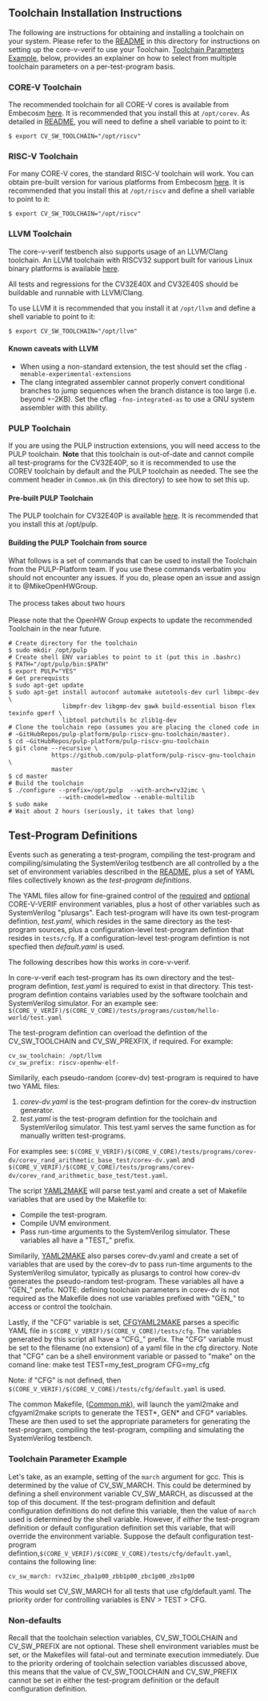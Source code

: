 ## Toolchain Installation Instructions

The following are instructions for obtaining and installing a toolchain on your system.
Please refer to the [README](./README.md) in this directory for instructions on setting up the core-v-verif to use your Toolchain.
[Toolchain Parameters Example](#toolchain-parameters-example), below, provides an explainer on how to select from multiple toolchain parameters on a per-test-program basis.

### CORE-V Toolchain
The recommended toolchain for all CORE-V cores is available from Embecosm
[here](https://embecosm.com/downloads/tool-chain-downloads/#core-v-top-of-tree-compilers).
It is recommended that you install this at `/opt/corev`.
As detailed in [README](./README.md#required-corev-environment-variables), you will need to define a shell variable to point to it:
```
$ export CV_SW_TOOLCHAIN="/opt/riscv"
```

### RISC-V Toolchain
For many CORE-V cores, the standard RISC-V toolchain will work. You can obtain pre-built version for various platforms from Embecosm
[here](https://embecosm.com/downloads/tool-chain-downloads/#risc-v-embedded-top-of-tree-compilers).
It is recommended that you install this at `/opt/riscv` and define a shell variable to point to it:
```
$ export CV_SW_TOOLCHAIN="/opt/riscv"
```

### LLVM Toolchain
The core-v-verif testbench also supports usage of an LLVM/Clang toolchain.
An LLVM toolchain with RISCV32 support built for various Linux binary platforms is available [here](https://embecosm.com/downloads/tool-chain-downloads/#risc-v-embedded-stable-release-compilers).

All tests and regressions for the CV32E40X and CV32E40S should be buildable and runnable with LLVM/Clang.

To use LLVM it is recommended that you install it at `/opt/llvm` and define a shell variable to point to it:
```
$ export CV_SW_TOOLCHAIN="/opt/llvm"
```

#### Known caveats with LLVM
* When using a non-standard extension, the test should set the cflag `-menable-experimental-extensions`
* The clang integrated assembler cannot properly convert conditional branches to jump sequences when the branch distance is too large
(i.e. beyond +-2KB).  Set the cflag `-fno-integrated-as` to use a GNU system assembler with this ability.

### PULP Toolchain
If you are using the PULP instruction extensions, you will need access to the PULP toolchain.  **Note** that this toolchain is
out-of-date and cannot compile all test-programs for the CV32E40P, so it is recommended to use the COREV toolchain by
default and the PULP toolchain as needed.  The see the comment header in `Common.mk` (in this directory) to
see how to set this up.

#### Pre-built PULP Toolchain
The PULP toolchain for CV32E40P is available [here](https://embecosm.com/downloads/tool-chain-downloads/#pulp-top-of-tree-compilers).
It is recommended that you install this at /opt/pulp.

#### Building the PULP Toolchain from source
What follows is a set of commands that can be used to install the Toolchain from the PULP-Platform team.
If you use these commands verbatim you should not encounter any issues.  If you do, please open an issue and assign it to @MikeOpenHWGroup.
<br><br>
The process takes about two hours
<br><br>
Please note that the OpenHW Group expects to update the recommended Toolchain in the near future.
```
# Create directory for the toolchain
$ sudo mkdir /opt/pulp
# Create shell ENV variables to point to it (put this in .bashrc)
$ PATH="/opt/pulp/bin:$PATH"
$ export PULP="YES"
# Get prerequists
$ sudo apt-get update
$ sudo apt-get install autoconf automake autotools-dev curl libmpc-dev \
               libmpfr-dev libgmp-dev gawk build-essential bison flex texinfo gperf \
               libtool patchutils bc zlib1g-dev
# Clone the toolchain repo (assumes you are placing the cloned code in
# ~GitHubRepos/pulp-platform/pulp-riscv-gnu-toolchain/master).
$ cd ~GitHubRepos/pulp-platform/pulp-riscv-gnu-toolchain
$ git clone --recursive \
            https://github.com/pulp-platform/pulp-riscv-gnu-toolchain \
            master
$ cd master
# Build the toolchain
$ ./configure --prefix=/opt/pulp  --with-arch=rv32imc \
              --with-cmodel=medlow --enable-multilib
$ sudo make
# Wait about 2 hours (seriously, it takes that long)
```

## Test-Program Definitions

Events such as generating a test-program, compiling the test-program
and compiling/simulating the SystemVerilog testbench are all controlled by
a the set of environment variables described in the [README](./README.md), plus
a set of YAML files collectively known as the _test-program definitions_.

The YAML files allow for fine-grained control of the
[required](./README.md#required-corev-environment-variables) and
[optional](./README.md#optional-corev-environment-variables) CORE-V-VERIF environment variables,
plus a host of other variables such as SystemVerilog "plusargs".
Each test-program will have its own test-program defintion, _test.yaml_,
which resides in the same directory as the test-program sources,
plus a configuration-level test-program defintion that resides in `tests/cfg`.
If a configuration-level test-program defintion is not specfied then _default.yaml_ is used.

The following describes how this works in core-v-verif.

In core-v-verif each test-program has its own directory and the test-program defintion, _test.yaml_ is required to exist in that directory.
This test-program defintion contains variables used by the software toolchain and SystemVerilog simulator.
For an example see:
`$(CORE_V_VERIF)/$(CORE_V_CORE)/tests/programs/custom/hello-world/test.yaml`


The test-program defintion can overload the defintion of the CV_SW_TOOLCHAIN and CV_SW_PREXFIX, if required.
For example:
```
cv_sw_toolchain: /opt/llvm
cv_sw_prefix: riscv-openhw-elf-
```

Similarily, each pseudo-random (corev-dv) test-program is required to have two YAML files:
1. _corev-dv.yaml_ is the test-program defintion for the corev-dv instruction generator.
2. _test.yaml_ is the test-program defintion for the toolchain and SystemVerilog simulator. This test.yaml serves the same function as for manually written test-programs.

For examples see:
`$(CORE_V_VERIF)/$(CORE_V_CORE)/tests/programs/corev-dv/corev_rand_arithmetic_base_test/corev-dv.yaml` and 
`$(CORE_V_VERIF)/$(CORE_V_CORE)/tests/programs/corev-dv/corev_rand_arithmetic_base_test/test.yaml`.

The script [YAML2MAKE](../bin/yaml2make) will parse test.yaml and create a set of Makefile variables that are used by the Makefile to:
* Compile the test-program.
* Compile UVM environment.
* Pass run-time arguments to the SystemVerilog simulator.
These variables all have a "TEST\_" prefix.

Similarily, [YAML2MAKE](../bin/yaml2make) also parses corev-dv.yaml and create a set of
variables that are used by the corev-dv to pass run-time arguments to the
SystemVerilog simulator, typically as plusargs to control how corev-dv
generates the pseudo-random test-program. These variables all have a "GEN\_"
prefix. NOTE: defining toolchain parameters in corev-dv is not required
as the Makefile does not use variables prefixed with "GEN\_" to access or control the toolchain.

Lastly, if the "CFG" variable is set, [CFGYAML2MAKE](../bin/cfgyaml2make) parses a specific YAML file in `$(CORE_V_VERIF)/$(CORE_V_CORE)/tests/cfg`.
The variables generated by this script all have a "CFG\_" prefix.
The "CFG" variable must be set to the filename (no extension) of a yaml file in the cfg directory.
Note that "CFG" can be a shell environment variable or passed to "make" on the comand line:
     make test TEST=my_test_program CFG=my_cfg

Note: if "CFG" is not defined, then `$(CORE_V_VERIF)/$(CORE_V_CORE)/tests/cfg/default.yaml` is used.

The common Makefile, ([Common.mk](./Common.mk)), will launch the yaml2make and cfgyaml2make scripts to generate the TEST\*, GEN\* and CFG\* variables.
These are then used to set the appropriate parameters for generating the test-program, compiling the test-program, compiling and simulating the SystemVerilog testbench.

### Toolchain Parameter Example

Let's take, as an example, setting of the `march` argument for gcc.
This is determined by the value of CV_SW_MARCH.
This could be determined by defining a shell environment variable CV_SW_MARCH, as discussed at the top of this document.
If the test-program definition and default configuration definitions do not define this variable, then the value of `march` used is determined by the shell variable.
However, if _either_ the test-program definition or default configuration definition set this variable, that will override the environment variable.
Suppose the default configuration test-program defintion,`$(CORE_V_VERIF)/$(CORE_V_CORE)/tests/cfg/default.yaml`, contains the following line:
```
cv_sw_march: rv32imc_zba1p00_zbb1p00_zbc1p00_zbs1p00
```
This would set CV_SW_MARCH for all tests that use cfg/default.yaml.
The priority order for controlling variables is ENV > TEST > CFG.

### Non-defaults

Recall that the toolchain selection variables, CV_SW_TOOLCHAIN and CV_SW_PREFIX are not optional.
These shell environment variables must be set, or the Makefiles will fatal-out and terminate execution immediately.
Due to the priority ordering of toolchain selection variables discussed above,
this means that the value of CV_SW_TOOLCHAIN and CV_SW_PREFIX cannot be set in either the test-program definition or the default configuration definition.
